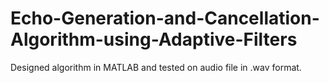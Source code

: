 # Echo-Generation-and-Cancellation-Algorithm-using-Adaptive-Filters
Designed algorithm in MATLAB and tested on audio file in .wav format.
